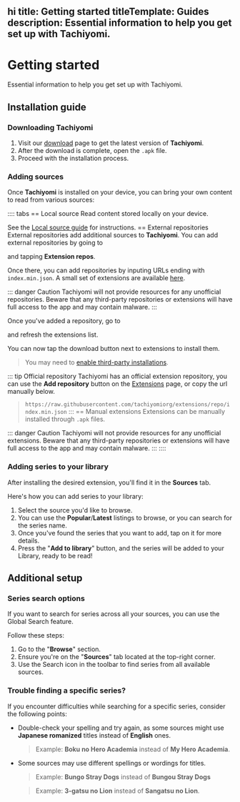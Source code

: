 hi
title: Getting started
titleTemplate: Guides
description: Essential information to help you get set up with Tachiyomi.
---

<script setup lang="ts">
import { data as release } from "@theme/data/release.data"
</script>

# Getting started

Essential information to help you get set up with Tachiyomi.

## Installation guide

### Downloading Tachiyomi

1. Visit our [download](/news/2024-01-13-goodbye) page to get the latest version of **Tachiyomi**.
2. After the download is complete, open the `.apk` file.
3. Proceed with the installation process.

### Adding sources

Once **Tachiyomi** is installed on your device, you can bring your own content to read from various sources:

:::: tabs
== Local source
Read content stored locally on your device.

See the [Local source guide](/docs/guides/local-source/) for instructions.
== External repositories
External repositories add additional sources to **Tachiyomi**. You can add external repositories by going to <nav to="browse"> and tapping **Extension repos**.

Once there, you can add repositories by inputing URLs ending with `index.min.json`. A small set of extensions are available [here](/extensions/).

::: danger Caution
Tachiyomi will not provide resources for any unofficial repositories. Beware that any third-party repositories or extensions will have full access to the app and may contain malware.
:::

Once you've added a repository, go to <nav to="extensions"> and refresh the extensions list.

You can now tap the download button next to extensions to install them.

> You may need to [enable third-party installations](/docs/faq/browse/extensions#enabling-third-party-installations).

::: tip Official repository
Tachiyomi has an official extension repository, you can use the **Add repository** button on the [Extensions](/extensions/) page, or copy the url manually below.
> `https://raw.githubusercontent.com/tachiyomiorg/extensions/repo/index.min.json`
:::
== Manual extensions
Extensions can be manually installed through `.apk` files.

::: danger Caution
Tachiyomi will not provide resources for any unofficial extensions. Beware that any third-party repositories or extensions will have full access to the app and may contain malware.
:::
::::

### Adding series to your library

After installing the desired extension, you'll find it in the **Sources** tab.

Here's how you can add series to your library:

1. Select the source you'd like to browse.
1. You can use the **Popular**/**Latest** listings to browse, or you can search for the series name.
1. Once you've found the series that you want to add, tap on it for more details.
1. Press the "**Add to library**" button, and the series will be added to your Library, ready to be read!

## Additional setup

### Series search options

If you want to search for series across all your sources, you can use the Global Search feature.

Follow these steps:

1. Go to the "**Browse**" section.
1. Ensure you're on the "**Sources**" tab located at the top-right corner.
1. Use the Search icon in the toolbar to find series from all available sources.

### Trouble finding a specific series?

If you encounter difficulties while searching for a specific series, consider the following points:

* Double-check your spelling and try again, as some sources might use **Japanese romanized** titles instead of **English** ones.
  > Example: **Boku no Hero Academia** instead of **My Hero Academia**.

* Some sources may use different spellings or wordings for titles.
  > Example: **Bungo Stray Dogs** instead of **Bungou Stray Dogs**

  > Example: **3-gatsu no Lion** instead of **Sangatsu no Lion**.

